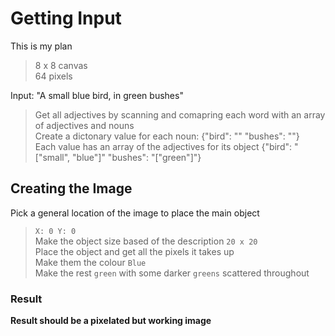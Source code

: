 # Getting Input

This is my plan
> 8 x 8 canvas  
> 64 pixels

Input: "A small blue bird, in green bushes"  
> Get all adjectives by scanning and comapring each word with an array of adjectives and nouns  
> Create a dictonary value for each noun: {"bird": "" "bushes": ""}  
> Each value has an array of the adjectives for its object {"bird": "["small", "blue"]" "bushes": "["green"]"}  

## Creating the Image

Pick a general location of the image to place the main object
> `X: 0 Y: 0`  
> Make the object size based of the description `20 x 20`  
> Place the object and get all the pixels it takes up  
> Make them the colour `Blue`  
> Make the rest `green` with some darker `greens` scattered throughout  

### Result

**Result should be a pixelated but working image**
